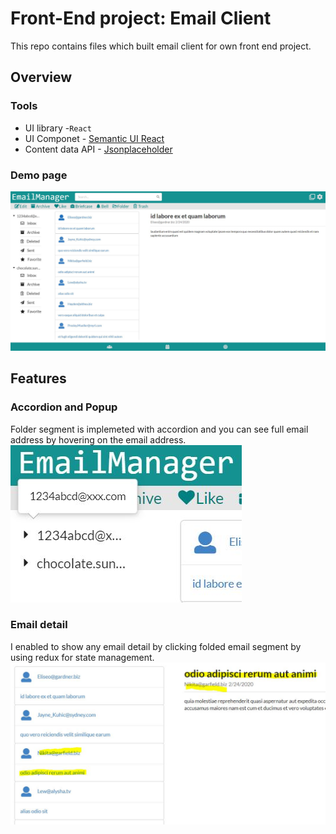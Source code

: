 # Front-End project: Email Client

This repo contains files which built email client for own front end project.

## Overview

### Tools
* UI library -`React`
* UI Componet - [Semantic UI React](https://react.semantic-ui.com/)
* Content data API - [Jsonplaceholder](https://jsonplaceholder.typicode.com/)

### Demo page
<img src='https://github.com/noah992/email-client/blob/master/src/asset/Capture.JPG?raw=true' />

## Features

### Accordion and Popup

Folder segment is implemeted with accordion and you can see full email address by hovering on the email address.
<img src='https://github.com/noah992/email-client/blob/master/src/asset/Accordion-and-popup.JPG?raw=true' />

### Email detail

I enabled to show any email detail by clicking folded email segment by using redux for state management.
<img src='https://github.com/noah992/email-client/blob/master/src/asset/Main.JPG?raw=true' />

